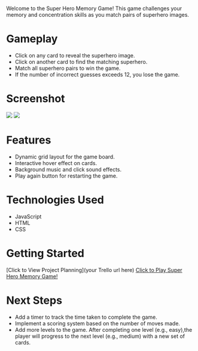 # <Super Hero Memory Game>
Welcome to the Super Hero Memory Game! This game challenges your memory and concentration skills as you match pairs of superhero images.

# Gameplay

- Click on any card to reveal the superhero image.
- Click on another card to find the matching superhero.
- Match all superhero pairs to win the game.
- If the number of incorrect guesses exceeds 12, you lose the game.

# Screenshot

<img src="url to your image on imgur">
<img src="url to your image on imgur">

# Features

- Dynamic grid layout for the game board.
- Interactive hover effect on cards.
- Background music and click sound effects.
- Play again button for restarting the game.

# Technologies Used

- JavaScript
- HTML
- CSS

# Getting Started

[Click to View Project Planning](your Trello url here)
[Click to Play Super Hero Memory Game!](https://daisybala.github.io/concentration/)

# Next Steps

- Add a timer to track the time taken to complete the game.
- Implement a scoring system based on the number of moves made.
- Add more levels to the game. After completing one level (e.g., easy),the player will progress to the next level (e.g., medium) with a new set of cards.